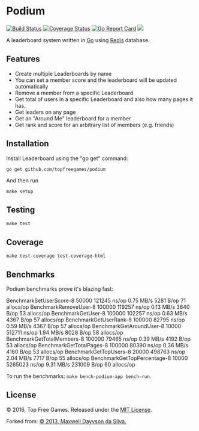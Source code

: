 # Podium

[![Build Status](https://travis-ci.org/topfreegames/podium.svg?branch=master)](https://travis-ci.org/topfreegames/podium)
[![Coverage Status](https://coveralls.io/repos/github/topfreegames/podium/badge.svg?branch=master)](https://coveralls.io/github/topfreegames/podium?branch=master)
[![Go Report Card](https://goreportcard.com/badge/github.com/topfreegames/podium)](https://goreportcard.com/report/github.com/topfreegames/podium)
[![](https://imagelayers.io/badge/tfgco/podium:latest.svg)](https://imagelayers.io/?images=tfgco/podium:latest 'Podium Image Layers')

A leaderboard system written in [Go](http://golang.org/) using [Redis](http://redis.io/) database.

Features
--------

* Create multiple Leaderboards by name
* You can set a member score and the leaderboard will be updated automatically
* Remove a member from a specific Leaderboard
* Get total of users in a specific Leaderboard and also how many pages it has.
* Get leaders on any page
* Get an "Around Me" leaderboard for a member
* Get rank and score for an arbitrary list of members (e.g. friends)

Installation
------------

Install Leaderboard using the "go get" command:

    go get github.com/topfreegames/podium

And then run

    make setup

Testing
-------
    make test

Coverage
---------
    make test-coverage test-coverage-html

Benchmarks
----------

Podium benchmarks prove it's blazing fast:

BenchmarkSetUserScore-8    	   50000	    121245 ns/op	   0.75 MB/s	    5281 B/op	      71 allocs/op
BenchmarkRemoveUser-8      	  100000	    119257 ns/op	   0.13 MB/s	    3840 B/op	      53 allocs/op
BenchmarkGetUser-8         	  100000	    102257 ns/op	   0.63 MB/s	    4367 B/op	      57 allocs/op
BenchmarkGetUserRank-8     	  100000	     82795 ns/op	   0.59 MB/s	    4367 B/op	      57 allocs/op
BenchmarkGetAroundUser-8   	   10000	    512711 ns/op	   1.94 MB/s	    8028 B/op	      58 allocs/op
BenchmarkGetTotalMembers-8 	  100000	     79465 ns/op	   0.39 MB/s	    4192 B/op	      53 allocs/op
BenchmarkGetTotalPages-8   	  100000	     80390 ns/op	   0.36 MB/s	    4160 B/op	      53 allocs/op
BenchmarkGetTopUsers-8     	   20000	    498763 ns/op	   2.04 MB/s	    7717 B/op	      55 allocs/op
BenchmarkGetTopPercentage-8	   10000	   5265023 ns/op	   9.31 MB/s	  231009 B/op	      60 allocs/op


To run the benchmarks: `make bench-podium-app bench-run`.

License
-------
© 2016, Top Free Games. Released under the [MIT License](LICENSE).

Forked from:
[© 2013, Maxwell Dayvson da Silva.](https://github.com/dayvson/go-leaderboard)
